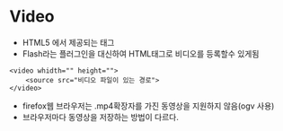 # Video

* HTML5 에서 제공되는 태그
* Flash라는 플러그인을 대신하여 HTML태그로 비디오를 등록할수 있게됨

```
<video whidth="" height="">
	<source src="비디오 파일이 있는 경로">
</video>
```

* firefox웹 브라우저는 .mp4확장자를 가진 동영상을 지원하지 않음(ogv 사용)
* 브라우저마다 동영상을 저장하는 방법이 다르다.
